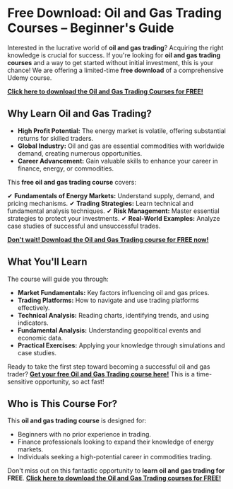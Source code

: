 # Free Download: Oil and Gas Trading Courses – Beginner's Guide

Interested in the lucrative world of **oil and gas trading**? Acquiring the right knowledge is crucial for success. If you're looking for **oil and gas trading courses** and a way to get started without initial investment, this is your chance! We are offering a limited-time **free download** of a comprehensive Udemy course.

[**Click here to download the Oil and Gas Trading Courses for FREE!**](https://udemywork.com/oil-and-gas-trading-courses)

## Why Learn Oil and Gas Trading?

*   **High Profit Potential:** The energy market is volatile, offering substantial returns for skilled traders.
*   **Global Industry:** Oil and gas are essential commodities with worldwide demand, creating numerous opportunities.
*   **Career Advancement:** Gain valuable skills to enhance your career in finance, energy, or commodities.

This **free oil and gas trading course** covers:

✔ **Fundamentals of Energy Markets:** Understand supply, demand, and pricing mechanisms.
✔ **Trading Strategies:** Learn technical and fundamental analysis techniques.
✔ **Risk Management:** Master essential strategies to protect your investments.
✔ **Real-World Examples:** Analyze case studies of successful and unsuccessful trades.

[**Don't wait! Download the Oil and Gas Trading course for FREE now!**](https://udemywork.com/oil-and-gas-trading-courses)

## What You'll Learn

The course will guide you through:

*   **Market Fundamentals:** Key factors influencing oil and gas prices.
*   **Trading Platforms:** How to navigate and use trading platforms effectively.
*   **Technical Analysis:** Reading charts, identifying trends, and using indicators.
*   **Fundamental Analysis:** Understanding geopolitical events and economic data.
*   **Practical Exercises:** Applying your knowledge through simulations and case studies.

Ready to take the first step toward becoming a successful oil and gas trader? [**Get your free Oil and Gas Trading course here!**](https://udemywork.com/oil-and-gas-trading-courses) This is a time-sensitive opportunity, so act fast!

## Who is This Course For?

This **oil and gas trading course** is designed for:

*   Beginners with no prior experience in trading.
*   Finance professionals looking to expand their knowledge of energy markets.
*   Individuals seeking a high-potential career in commodities trading.

Don't miss out on this fantastic opportunity to **learn oil and gas trading for FREE**. [**Click here to download the Oil and Gas Trading courses for FREE!**](https://udemywork.com/oil-and-gas-trading-courses)
